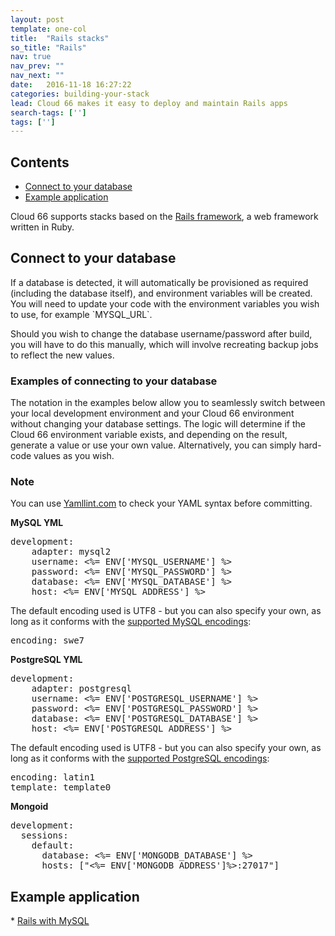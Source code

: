 ```yaml
---
layout: post
template: one-col
title:  "Rails stacks"
so_title: "Rails"
nav: true
nav_prev: ""
nav_next: ""
date:   2016-11-18 16:27:22
categories: building-your-stack
lead: Cloud 66 makes it easy to deploy and maintain Rails apps
search-tags: ['']
tags: ['']
---
```


<h2>Contents</h2>
<ul class="page-toc">
  <li><a href="#connect">Connect to your database</a></li>
  <li><a href="#example">Example application</a></li>
</li>
</ul>

Cloud 66 supports stacks based on the [Rails framework](http://rubyonrails.org/), a web framework written in Ruby.

<h2 id="connect">Connect to your database</h2>
If a database is detected, it will automatically be provisioned as required (including the database itself), and environment variables will be created. You will need to update your code with the environment variables you wish to use, for example `MYSQL_URL`.

Should you wish to change the database username/password after build, you will have to do this manually, which will involve recreating backup jobs to reflect the new values.

### Examples of connecting to your database

The notation in the examples below allow you to seamlessly switch between your local development environment and your Cloud 66 environment without
changing your database settings. The logic will determine if the Cloud 66 environment variable exists, and depending on the result, generate a value
or use your own value. Alternatively, you can simply hard-code values as you wish.

<div class="notice">
    <h3>Note</h3>
    <p>You can use <a href="http://yamllint.com/" target="_blank">Yamllint.com</a> to check your YAML syntax before committing.</p>
</div>

**MySQL YML**

<pre class="prettyprint">
development:
    adapter: mysql2
    username: <%= ENV['MYSQL_USERNAME'] %>
    password: <%= ENV['MYSQL_PASSWORD'] %>
    database: <%= ENV['MYSQL_DATABASE'] %>
    host: <%= ENV['MYSQL_ADDRESS'] %>
</pre>

The default encoding used is UTF8 - but you can also specify your own, as long as it conforms with the [supported MySQL encodings](https://dev.mysql.com/doc/refman/5.5/en/charset-charsets.html):

<pre class="prettyprint">
encoding: swe7
</pre>

**PostgreSQL YML**

<pre class="prettyprint">
development:
    adapter: postgresql
    username: <%= ENV['POSTGRESQL_USERNAME'] %>
    password: <%= ENV['POSTGRESQL_PASSWORD'] %>
    database: <%= ENV['POSTGRESQL_DATABASE'] %>
    host: <%= ENV['POSTGRESQL_ADDRESS'] %>
</pre>

The default encoding used is UTF8 - but you can also specify your own, as long as it conforms with the [supported PostgreSQL encodings](http://www.postgresql.org/docs/9.3/static/multibyte.html):

<pre class="prettyprint">
encoding: latin1
template: template0
</pre>

**Mongoid**

<pre class="prettyprint">
development:
  sessions:
    default:
      database: <%= ENV['MONGODB_DATABASE'] %>
      hosts: ["<%= ENV['MONGODB_ADDRESS']%>:27017"]
</pre>

<h2 id="example">Example application</h2>
* <a href="https://app.cloud66.com/stacks/new?eduid=rails_mysql" target="_blank">Rails with MySQL</a>